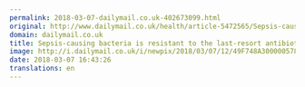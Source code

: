 ```yaml
---
permalink: 2018-03-07-dailymail.co.uk-402673099.html
original: http://www.dailymail.co.uk/health/article-5472565/Sepsis-causing-bacteria-resistant-resort-antibiotic.html?ITO=1490&ns_mchannel=rss&ns_campaign=1490
domain: dailymail.co.uk
title: Sepsis-causing bacteria is resistant to the last-resort antibiotic
image: http://i.dailymail.co.uk/i/newpix/2018/03/07/12/49F748A300000578-0-image-a-4_1520424906296.jpg
date: 2018-03-07 16:43:26
translations: en
---
```


